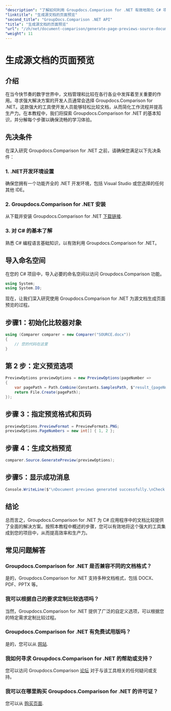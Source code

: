 ```yaml
---
"description": "了解如何利用 Groupdocs.Comparison for .NET 有效地简化 C# 项目中的文档比较流程。"
"linktitle": "生成源文档的页面预览"
"second_title": "GroupDocs.Comparison .NET API"
"title": "生成源文档的页面预览"
"url": "/zh/net/document-comparison/generate-page-previews-source-document/"
"weight": 11
---
```


# 生成源文档的页面预览

## 介绍
在当今快节奏的数字世界中，文档管理和比较在各行各业中发挥着至关重要的作用。寻求强大解决方案的开发人员通常会选择 Groupdocs.Comparison for .NET。这款强大的工具使开发人员能够轻松比较文档，从而简化工作流程并提高生产力。在本教程中，我们将探索 Groupdocs.Comparison for .NET 的基本知识，并分解每个步骤以确保流畅的学习体验。
## 先决条件
在深入研究 Groupdocs.Comparison for .NET 之前，请确保您满足以下先决条件：
### 1. .NET开发环境设置
确保您拥有一个功能齐全的 .NET 开发环境，包括 Visual Studio 或您选择的任何其他 IDE。
### 2. Groupdocs.Comparison for .NET 安装
从下载并安装 Groupdocs.Comparison for .NET [下载链接](https://releases。groupdocs.com/comparison/net/).
### 3. 对 C# 的基本了解
熟悉 C# 编程语言基础知识，以有效利用 Groupdocs.Comparison for .NET。

## 导入命名空间
在您的 C# 项目中，导入必要的命名空间以访问 Groupdocs.Comparison 功能。

```csharp
using System;
using System.IO;
```

现在，让我们深入研究使用 Groupdocs.Comparison for .NET 为源文档生成页面预览的过程。
## 步骤1：初始化比较器对象
```csharp
using (Comparer comparer = new Comparer("SOURCE.docx"))
{
    // 您的代码在这里
}
```
## 第 2 步：定义预览选项
```csharp
PreviewOptions previewOptions = new PreviewOptions(pageNumber =>
{
    var pagePath = Path.Combine(Constants.SamplesPath, $"result_{pageNumber}.png");
    return File.Create(pagePath);
});
```
## 步骤 3：指定预览格式和页码
```csharp
previewOptions.PreviewFormat = PreviewFormats.PNG;
previewOptions.PageNumbers = new int[] { 1, 2 };
```
## 步骤 4：生成文档预览
```csharp
comparer.Source.GeneratePreview(previewOptions);
```
## 步骤5：显示成功消息
```csharp
Console.WriteLine($"\nDocument previews generated successfully.\nCheck output in {Directory.GetCurrentDirectory()}.");
```

## 结论
总而言之，Groupdocs.Comparison for .NET 为 C# 应用程序中的文档比较提供了全面的解决方案。按照本教程中概述的步骤，您可以有效地将这个强大的工具集成到您的项目中，从而提高效率和生产力。
## 常见问题解答
### Groupdocs.Comparison for .NET 是否兼容不同的文档格式？
是的，Groupdocs.Comparison for .NET 支持多种文档格式，包括 DOCX、PDF、PPTX 等。
### 我可以根据自己的要求定制比较选项吗？
当然，Groupdocs.Comparison for .NET 提供了广泛的自定义选项，可以根据您的特定需求定制比较过程。
### Groupdocs.Comparison for .NET 有免费试用版吗？
是的，您可以从 [网站](https://releases。groupdocs.com/).
### 我如何寻求 Groupdocs.Comparison for .NET 的帮助或支持？
您可以访问 Groupdocs.Comparison [论坛](https://forum.groupdocs.com/c/comparison/12) 对于与该工具相关的任何疑问或支持。
### 我可以在哪里购买 Groupdocs.Comparison for .NET 的许可证？
您可以从 [购买页面](https://purchase。groupdocs.com/buy).